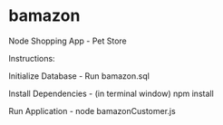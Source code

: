 # bamazon
Node Shopping App - Pet Store

Instructions:

Initialize Database - Run bamazon.sql

Install Dependencies - (in terminal window) npm install

Run Application - node bamazonCustomer.js


